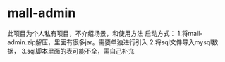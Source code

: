 # mall-admin
此项目为个人私有项目，不介绍场景，和使用方法
启动方式：
1.将mall-admin.zip解压，里面有很多jar。需要单独进行引入
2.将sql文件导入mysql数据，
3.sql脚本里面的表可能不全，需自己补充
